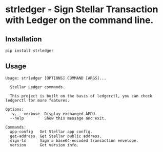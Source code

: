 # strledger - Sign Stellar Transaction with Ledger on the command line.

## Installation
```shell
pip install strledger
```

## Usage
```text
Usage: strledger [OPTIONS] COMMAND [ARGS]...

  Stellar Ledger commands.

  This project is built on the basis of ledgerctl, you can check ledgerctl for more features.

Options:
  -v, --verbose  Display exchanged APDU.
  --help         Show this message and exit.

Commands:
  app-config   Get Stellar app config.
  get-address  Get Stellar public address.
  sign-tx      Sign a base64-encoded transaction envelope.
  version      Get version info.
```